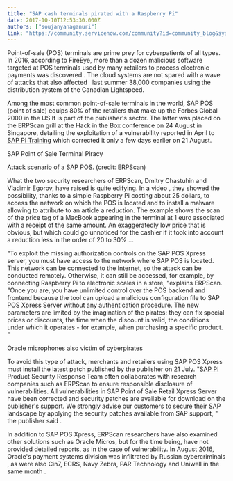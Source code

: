 ```yaml
---
title: "SAP cash terminals pirated with a Raspberry Pi"
date: 2017-10-10T12:53:30.000Z
authors: ["soujanyanaganuri"]
link: "https://community.servicenow.com/community?id=community_blog&sys_id=ebcce265dbd0dbc01dcaf3231f96195c"
---
```

<p>Point-of-sale (POS) terminals are prime prey for cyberpatients of all types. In 2016, according to FireEye, more than a dozen malicious software targeted at POS terminals used by many retailers to process electronic payments was discovered . The cloud systems are not spared with a wave of attacks that also affected   last summer 38,000 companies using the distribution system of the Canadian Lightspeed. </p><p></p><p>Among the most common point-of-sale terminals in the world, SAP POS (point of sale) equips 80% of the retailers that make up the Forbes Global 2000 in the US It is part of the publisher's sector. The latter was placed on the ERPScan grill at the Hack in the Box conference on 24 August in Singapore, detailing the exploitation of a vulnerability reported in April to <a title="ekslate.com/sap-pi-training/" href="https://tekslate.com/sap-pi-training/">SAP PI Training</a> which corrected it only a few days earlier on 21 August.</p><p></p><p>SAP Point of Sale Terminal Piracy</p><p></p><p>Attack scenario of a SAP POS. (credit: ERPScan)</p><p></p><p>What the two security researchers of ERPScan, Dmitry Chastuhin and Vladimir Egorov, have raised is quite edifying. In a video , they showed the possibility, thanks to a simple Raspberry Pi costing about 25 dollars, to access the network on which the POS is located and to install a malware allowing to attribute to an article a reduction. The example shows the scan of the price tag of a MacBook appearing in the terminal at 1 euro associated with a receipt of the same amount. An exaggeratedly low price that is obvious, but which could go unnoticed for the cashier if it took into account a reduction less in the order of 20 to 30% ...</p><p></p><p>"To exploit the missing authorization controls on the SAP POS Xpress server, you must have access to the network where SAP POS is located. This network can be connected to the Internet, so the attack can be conducted remotely. Otherwise, it can still be accessed, for example, by connecting Raspberry Pi to electronic scales in a store, "explains ERPScan. "Once you are, you have unlimited control over the POS backend and frontend because the tool can upload a malicious configuration file to SAP POS Xpress Server without any authentication procedure. The new parameters are limited by the imagination of the pirates: they can fix special prices or discounts, the time when the discount is valid, the conditions under which it operates - for example, when purchasing a specific product. "</p><p></p><p>Oracle microphones also victim of cyberpirates</p><p></p><p>To avoid this type of attack, merchants and retailers using SAP POS Xpress must install the latest patch published by the publisher on 21 July. "<a title="ekslate.com/sap-pi-interview-questions-and-answers" href="https://tekslate.com/sap-pi-interview-questions-and-answers">SAP PI</a> Product Security Response Team often collaborates with research companies such as ERPScan to ensure responsible disclosure of vulnerabilities. All vulnerabilities in SAP Point of Sale Retail Xpress Server have been corrected and security patches are available for download on the publisher's support. We strongly advise our customers to secure their SAP landscape by applying the security patches available from SAP support, " the publisher said .</p><p></p><p>In addition to SAP POS Xpress, ERPScan researchers have also examined other solutions such as Oracle Micros, but for the time being, have not provided detailed reports, as in the case of vulnerability. In August 2016, Oracle's payment systems division was infiltrated by Russian cybercriminals , as were also Cin7, ECRS, Navy Zebra, PAR Technology and Uniwell in the same month .</p>